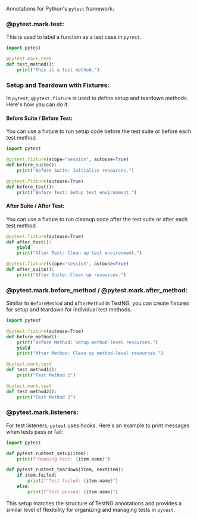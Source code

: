 ﻿Annotations for Python's `pytest` framework:

### **@pytest.mark.test**:

This is used to label a function as a test case in `pytest`.

```python
import pytest

@pytest.mark.test
def test_method():
    print("This is a test method.")
```

### **Setup and Teardown with Fixtures**:

In `pytest`, `@pytest.fixture` is used to define setup and teardown methods. Here's how you can do it:

#### **Before Suite / Before Test**:
You can use a fixture to run setup code before the test suite or before each test method.

```python
import pytest

@pytest.fixture(scope="session", autouse=True)
def before_suite():
    print("Before Suite: Initialize resources.")

@pytest.fixture(autouse=True)
def before_test():
    print("Before Test: Setup test environment.")
```

#### **After Suite / After Test**:
You can use a fixture to run cleanup code after the test suite or after each test method.

```python
@pytest.fixture(autouse=True)
def after_test():
    yield
    print("After Test: Clean up test environment.")

@pytest.fixture(scope="session", autouse=True)
def after_suite():
    print("After Suite: Clean up resources.")
```

### **@pytest.mark.before_method / @pytest.mark.after_method**:

Similar to `BeforeMethod` and `AfterMethod` in TestNG, you can create fixtures for setup and teardown for individual test methods.

```python
import pytest

@pytest.fixture(autouse=True)
def before_method():
    print("Before Method: Setup method-level resources.")
    yield
    print("After Method: Clean up method-level resources.")

@pytest.mark.test
def test_method1():
    print("Test Method 1")

@pytest.mark.test
def test_method2():
    print("Test Method 2")
```

### **@pytest.mark.listeners**:

For test listeners, `pytest` uses hooks. Here's an example to print messages when tests pass or fail:

```python
import pytest

def pytest_runtest_setup(item):
    print(f"Running test: {item.name}")

def pytest_runtest_teardown(item, nextitem):
    if item.failed:
        print(f"Test failed: {item.name}")
    else:
        print(f"Test passed: {item.name}")
```

This setup matches the structure of TestNG annotations and provides a similar level of flexibility for organizing and managing tests in `pytest`.
